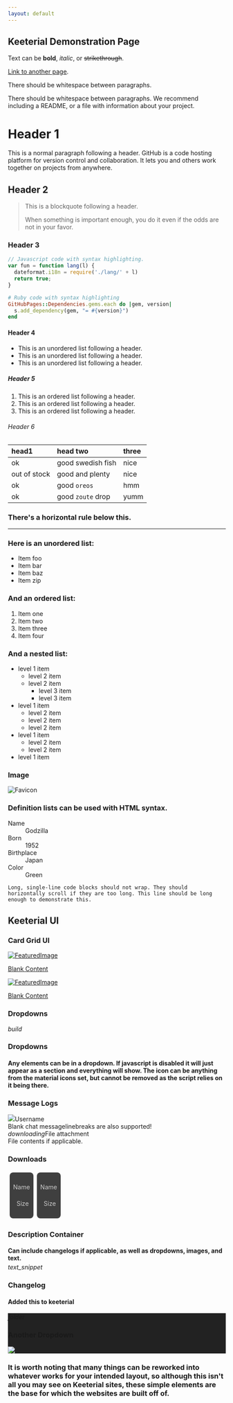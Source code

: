 ```yaml
---
layout: default
---
```

## Keeterial Demonstration Page

Text can be **bold**, _italic_, or ~~strikethrough~~.

[Link to another page](./another-page.html).

There should be whitespace between paragraphs.

There should be whitespace between paragraphs. We recommend including a README, or a file with information about your project.

# Header 1

This is a normal paragraph following a header. GitHub is a code hosting platform for version control and collaboration. It lets you and others work together on projects from anywhere.

## Header 2

> This is a blockquote following a header.
>
> When something is important enough, you do it even if the odds are not in your favor.

### Header 3

```js
// Javascript code with syntax highlighting.
var fun = function lang(l) {
  dateformat.i18n = require('./lang/' + l)
  return true;
}
```

```ruby
# Ruby code with syntax highlighting
GitHubPages::Dependencies.gems.each do |gem, version|
  s.add_dependency(gem, "= #{version}")
end
```

#### Header 4

*   This is an unordered list following a header.
*   This is an unordered list following a header.
*   This is an unordered list following a header.

##### Header 5

1.  This is an ordered list following a header.
2.  This is an ordered list following a header.
3.  This is an ordered list following a header.

###### Header 6

| head1        | head two          | three |
|:-------------|:------------------|:------|
| ok           | good swedish fish | nice  |
| out of stock | good and plenty   | nice  |
| ok           | good `oreos`      | hmm   |
| ok           | good `zoute` drop | yumm  |

### There's a horizontal rule below this.

* * *

### Here is an unordered list:

*   Item foo
*   Item bar
*   Item baz
*   Item zip

### And an ordered list:

1.  Item one
1.  Item two
1.  Item three
1.  Item four

### And a nested list:

- level 1 item
  - level 2 item
  - level 2 item
    - level 3 item
    - level 3 item
- level 1 item
  - level 2 item
  - level 2 item
  - level 2 item
- level 1 item
  - level 2 item
  - level 2 item
- level 1 item

### Image
![Favicon](/assets/images/icon.png)

### Definition lists can be used with HTML syntax.

<dl>
<dt>Name</dt>
<dd>Godzilla</dd>
<dt>Born</dt>
<dd>1952</dd>
<dt>Birthplace</dt>
<dd>Japan</dd>
<dt>Color</dt>
<dd>Green</dd>
</dl>

```
Long, single-line code blocks should not wrap. They should horizontally scroll if they are too long. This line should be long enough to demonstrate this.
```

## Keeterial UI

### Card Grid UI
<div class="home-content-container"><a class="home-content-image" href="./another-page.html"><img src="/assets/images/featuredimage.png" onerror="this.src='/assets/images/featuredimage.png'" alt="FeaturedImage"><p>Blank Content</p></a><a class="home-content-image" href="./another-page.html"><img src="/assets/images/featuredimage.png" onerror="this.src='/assets/images/featuredimage.png'" alt="FeaturedImage"><p>Blank Content</p></a></div>

### Dropdowns
<div class="changelog-container closeable"><div><i class="material-icons">build</i><h3>Dropdowns</h3><i class="material-icons"></i></div><div style="display: inherit;"><h4>Any elements can be in a dropdown. If javascript is disabled it will just appear as a section and everything will show. The icon can be anything from the material icons set, but cannot be removed as the script relies on it being there.</h4></div></div>

### Message Logs
<div class="filedownload-container"><div class="avatar-container"><img src="https://cdn.discordapp.com/embed/avatars/0.png" onerror="this.src='https://cdn.discordapp.com/embed/avatars/0.png'"><a>Username</a></div><div class="notes-container"><a>Blank chat message</a><a>linebreaks are also supported!</a></div><div class="filedownload-container nbtcontainer"><div class="filedownload"><i class="material-icons">downloading</i><a>File attachment</a></div><a>File contents if applicable.</a></div></div>

### Downloads
<div class="home-content-container"><a class="home-content-container" style="border-radius:8px;background: #222d;padding:8px;color:#ccc;display:inline-block;margin:4px;line-height: 24px;text-decoration: none;"><p class="dreamsdb infotitle">Name</p><p class="dreamsdb infostats" style="margin-left:8px">Size</p></a><a class="home-content-container" style="border-radius:8px;background: #222d;padding:8px;color:#ccc;display:inline-block;margin:4px;line-height: 24px;text-decoration: none;"><p class="dreamsdb infotitle">Name</p><p class="dreamsdb infostats" style="margin-left:8px">Size</p></a></div>

### Description Container
<div class="changelog-container"><h4 style="margin-bottom: 4px;">Can include changelogs if applicable, as well as dropdowns, images, and text.</h4><i class="material-icons">text_snippet</i><h3 id="changelog">Changelog</h3><h4>Added this to keeterial</h4><div class="changelog-container closeable" style="background:#222"><div><i class="material-icons">folder</i><h3>Another Dropdown</h3><i class="material-icons"></i></div><div style="display: inherit;"><img src="/assets/images/iconerr.png" style="max-height: 192px;display: block;width: auto;max-width: 100%;margin-top: 4px;"></div></div></div>

### It is worth noting that many things can be reworked into whatever works for your intended layout, so although this isn't all you may see on Keeterial sites, these simple elements are the base for which the websites are built off of.
